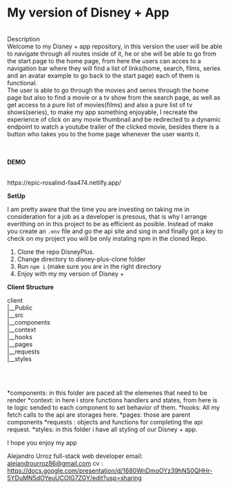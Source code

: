 # My version of Disney + App
<br>
Description 
<br>
Welcome to my Disney + app repository, in this version the user will be able to navigate through all routes inside of it, he or she will be able to go from the start page to the home page, from here the users can acces to a navigation bar where they will find a list of links(home, search, films, series and an avatar example to go back to the start page) each of them is functional.<br>
The user is  able to go through the movies and series through the home page but also to find a movie or a tv show from the search page, as well as get access to a pure list of movies(films) and also a pure list of tv shows(series), to make my app something enjoyable, I recreate the experience of click on any movie thumbnail and be redirected to a dynamic endpoint to watch a youtube trailer of the clicked movie, besides there is a button who takes you to the home page whenever the user wants it.<br>
<br>
<br>

__DEMO__


<br>
https://epic-rosalind-faa474.netlify.app/

__SetUp__

I am pretty aware that the time you are investing on taking me in consideration for a job as a developer is presous, that is why I arrange everithing on in this project to be as efficient as posible. Instead of make you create an `.env` file and go the api site  and sing in and finally got a key to check on my project you will be only instaling npm in the cloned Repo.<br>

1. Clone the repo DisneyPlus. 
2. Change directory to disney-plus-clone folder 
3. Run `npm i` (make sure you are in the right directory
4. Enjoy with my my version of Disney + 


__Client Structure__

client<br>
|__Public<br>
|__src<br>
   |__components<br>
   |__context<br>
   |__hooks<br>
   |__pages<br>
   |__requests<br>
   |__styles<br>
   
   <br>
   <br>
   
*components: in this folder are paced all the elemenes that need to be render 
*context: in here i store functions handlers and states, from here is te logic sended to each component to set behavior of them. 
*hooks: All my fetch calls to the api are storages here.
*pages: those are parent components 
*requests : objects and functions for completing the api request. 
*styles: in this folder i have all styling of our Disney + app.

I hope you enjoy my app

Alejandro Urroz
full-stack web developer
email: alejandrourroz86@gmail.com 
cv : https://docs.google.com/presentation/d/1680WnDmoOYz39hNS0QHHr-5YDuMN5dOYeuUCOIG7ZGY/edit?usp=sharing 

